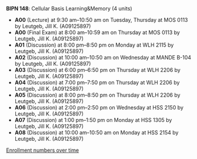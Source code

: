 **BIPN 148**: Cellular Basis Learning&Memory (4 units)

- **A00** (Lecture) at 9:30 am–10:50 am on Tuesday, Thursday at MOS 0113 by Leutgeb, Jill K. (A09125897)
- **A00** (Final Exam) at 8:00 am–10:59 am on Thursday at MOS 0113 by Leutgeb, Jill K. (A09125897)
- **A01** (Discussion) at 8:00 pm–8:50 pm on Monday at WLH 2115 by Leutgeb, Jill K. (A09125897)
- **A02** (Discussion) at 10:00 am–10:50 am on Wednesday at MANDE B-104 by Leutgeb, Jill K. (A09125897)
- **A03** (Discussion) at 6:00 pm–6:50 pm on Thursday at WLH 2206 by Leutgeb, Jill K. (A09125897)
- **A04** (Discussion) at 7:00 pm–7:50 pm on Thursday at WLH 2206 by Leutgeb, Jill K. (A09125897)
- **A05** (Discussion) at 8:00 pm–8:50 pm on Thursday at WLH 2206 by Leutgeb, Jill K. (A09125897)
- **A06** (Discussion) at 2:00 pm–2:50 pm on Wednesday at HSS 2150 by Leutgeb, Jill K. (A09125897)
- **A07** (Discussion) at 1:00 pm–1:50 pm on Monday at HSS 1305 by Leutgeb, Jill K. (A09125897)
- **A08** (Discussion) at 10:00 am–10:50 am on Monday at HSS 2154 by Leutgeb, Jill K. (A09125897)

[Enrollment numbers over time](./BIPN148.tsv)
